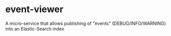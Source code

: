 # event-viewer
A micro-service that allows publishing of "events" (DEBUG/INFO/WARNING) into an Elastic-Search index
